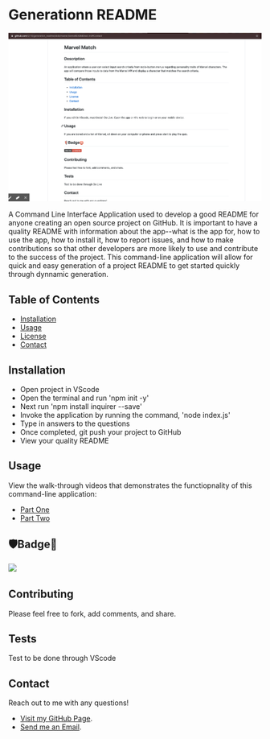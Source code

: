 # Generationn README

![](https://github.com/Q118/generation_readme/blob/master/screenshot.png)

A Command Line Interface Application used to develop a good README for anyone creating an open source project on GitHub. It is important to have a quality README with information about the app--what is the app for, how to use the app, how to install it, how to report issues, and how to make contributions so that other developers are more likely to use and contribute to the success of the project. 
This command-line application will allow for quick and easy generation of a project README to get started quickly through dynnamic generation. 


## Table of Contents
    
* [Installation](#installation)
* [Usage](#Usage)
* [License](#License)
* [Contact](#Contact)


## Installation 

* Open project in VScode
* Open the terminal and run 'npm init -y'
* Next run 'npm install inquirer --save'
* Invoke the application by running the command, 'node index.js'
* Type in answers to the questions
* Once completed, git push your project to GitHub
* View your quality README


## Usage

View the walk-through videos that demonstrates the functiopnality of this command-line application: 

* [Part One](https://drive.google.com/file/d/1On4lXiFoILirG8n_i2X6DRWQK0b0snhX/view)
* [Part Two](https://drive.google.com/file/d/1-UoZq3n8H5nBMj1wSMY_8F43LyTUfH5p/view)


## 🛡Badge📛

![](https://img.shields.io/badge/Shelby-Anne-purple)


## Contributing
        
Please feel free to fork, add comments, and share.
    
        
## Tests
    
Test to be done through VScode
    
    
## Contact
    
Reach out to me with any questions!
    
* [Visit my GitHub Page](https://github.com/q118).
* [Send me an Email](mailto:shelbyfish91@gmail.com).